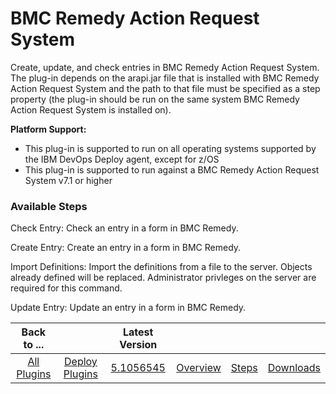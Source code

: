 
# BMC Remedy Action Request System

Create, update, and check entries in BMC Remedy Action Request System. The plug-in depends on the arapi.jar file that is installed with BMC Remedy Action Request System and the path to that file must be specified as a step property (the plug-in should be run on the same system BMC Remedy Action Request System is installed on).

**Platform Support:**

* This plug-in is supported to run on all operating systems supported by the IBM DevOps Deploy agent, except for z/OS
* This plug-in is supported to run against a BMC Remedy Action Request System v7.1 or higher


### Available Steps

Check Entry: Check an entry in a form in BMC Remedy.

Create Entry: Create an entry in a form in BMC Remedy.

Import Definitions: Import the definitions from a file to the server. Objects already defined will be replaced. Administrator privleges on the server are required for this command.

Update Entry: Update an entry in a form in BMC Remedy.



|Back to ...||Latest Version||||
| :---: | :---: | :---: | :---: | :---: | :---: |
|[All Plugins](../../index.md)|[Deploy Plugins](../README.md)|[5.1056545](https://raw.githubusercontent.com/UrbanCode/IBM-UCD-PLUGINS/main/files/Remedy/Remedy-5.1056545.zip)|[Overview](overview.md)|[Steps](steps.md)|[Downloads](downloads.md)|
